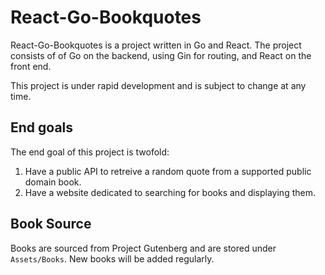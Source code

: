 # React-Go-Bookquotes

React-Go-Bookquotes is a project written in Go and React.  The project consists of of Go on the backend, using Gin for routing, and React on the front end.

This project is under rapid development and is subject to change at any time.

## End goals

The end goal of this project is twofold:

1. Have a public API to retreive a random quote from a supported public domain book.
2. Have a website dedicated to searching for books and displaying them.


## Book Source
Books are sourced from Project Gutenberg and are stored under `Assets/Books`.  New books will be added regularly.

